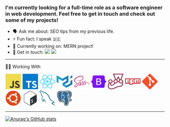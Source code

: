 ### I'm currently looking for a full-time role as a software engineer in web development. Feel free to get in touch and check out some of my projects!

- 🗣️ Ask me about: SEO tips from my previous life. 
- ⚡ Fun fact: I speak 🇩🇪
- 🚀 Currently working on: MERN project! 
- 💬 Get in touch:  <a href="https://www.linkedin.com/in/jack-mulligan/"><img src="https://img.shields.io/badge/jack--mulligan-blue?style=flat&logo=Linkedin&logoColor=white"/></a> <a href="mailto:mulligja1@gmail.com"><img src="https://img.shields.io/badge/-mulligja1-c14438?style=flat&logo=Gmail&logoColor=white"/></a>

<hr />

👨‍💻 Working With
<p float="left">
<img src="https://github.com/devicons/devicon/blob/master/icons/javascript/javascript-original.svg" alt="Javascript Logo" width="50" height="50"/>
<img src="https://github.com/devicons/devicon/blob/master/icons/typescript/typescript-original.svg" alt="Typescript Logo" width="50" height="50"/>
<img src="https://github.com/devicons/devicon/blob/master/icons/react/react-original.svg" alt="React Logo" width="50" height="50"/>
<img src="https://github.com/devicons/devicon/blob/master/icons/materialui/materialui-original.svg" alt="Material UI Logo" width="50" height="50"/>
<img src="https://github.com/devicons/devicon/blob/master/icons/sass/sass-original.svg" alt="SASS Logo" width="50" height="50"/>
<img src="https://github.com/devicons/devicon/blob/master/icons/bootstrap/bootstrap-original.svg" alt="Bootstrap Logo" width="50" height="50"/>
<img src="https://github.com/devicons/devicon/blob/master/icons/jest/jest-plain.svg" alt="Jest Logo" width="50" height="50"/>
<img src="https://github.com/devicons/devicon/blob/master/icons/npm/npm-original-wordmark.svg" alt="npm Logo" width="50" height="50"/>
<img src="https://github.com/devicons/devicon/blob/master/icons/git/git-original.svg" alt="git Logo" width="50" height="50"/>
<img src="https://github.com/devicons/devicon/blob/master/icons/ubuntu/ubuntu-plain.svg" alt="ubuntu Logo" width="50" height="50"/>
<img src="https://github.com/devicons/devicon/blob/master/icons/bash/bash-original.svg" alt="bash Logo" width="50" height="50"/>
<img src="https://github.com/devicons/devicon/blob/master/icons/mysql/mysql-original.svg" alt="mysql Logo" width="50" height="50"/>
<img src="https://github.com/devicons/devicon/blob/master/icons/postgresql/postgresql-original.svg" alt="postgresql Logo" width="50" height="50"/>

<hr />

[![Anurag's GitHub stats](https://github-readme-stats.vercel.app/api?username=jackmulligan-ire&count_private=true&theme=synthwave&show_icons=true)](https://github.com/anuraghazra/github-readme-stats)
